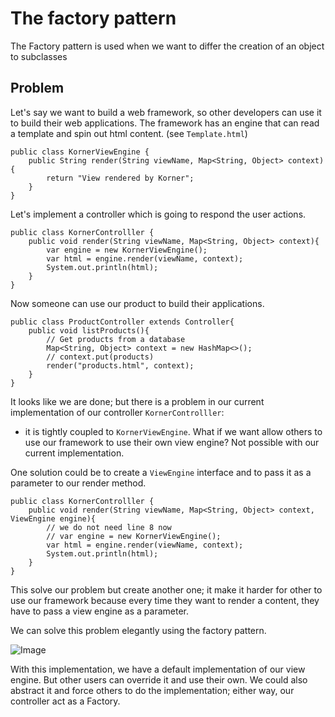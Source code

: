 # The factory pattern
The Factory pattern is used when we want to differ the creation of an object to subclasses

## Problem
Let's say we want to build a web framework, so other developers can use it to build their web 
applications. 
The framework has an engine that can read a template and spin out html content. (see `Template.html`)

```
public class KornerViewEngine {
    public String render(String viewName, Map<String, Object> context){
        return "View rendered by Korner";
    }
}
```
Let's implement a controller which is going to respond the user actions. 

```
public class KornerControlller {
    public void render(String viewName, Map<String, Object> context){
        var engine = new KornerViewEngine();
        var html = engine.render(viewName, context);
        System.out.println(html);
    }
}
```
Now someone can use our product to build their applications. 
```
public class ProductController extends Controller{
    public void listProducts(){
        // Get products from a database
        Map<String, Object> context = new HashMap<>();
        // context.put(products)
        render("products.html", context);
    }
}
```
It looks like we are done; but there is a problem in our current implementation of our controller `KornerControlller`:
- it is tightly coupled to `KornerViewEngine`. What if we want allow others to use our framework to use their own view engine? Not possible with our current implementation. 

One solution could be to create a `ViewEngine` interface and to pass it as a parameter to our render method. 

```
public class KornerControlller {
    public void render(String viewName, Map<String, Object> context, ViewEngine engine){
        // we do not need line 8 now
        // var engine = new KornerViewEngine();
        var html = engine.render(viewName, context);
        System.out.println(html);
    }
}
```

This solve our problem but create another one; it make it harder for other to use our framework because every time they want to render a content, they have to pass a view engine as a parameter. 

We can solve this problem elegantly using the factory pattern. 

![Image](../../images/)

With this implementation, we have a default implementation of our view engine. But other users can override it and use their own. 
We could also abstract it and force others to do the implementation; either way, our controller act as a Factory. 
